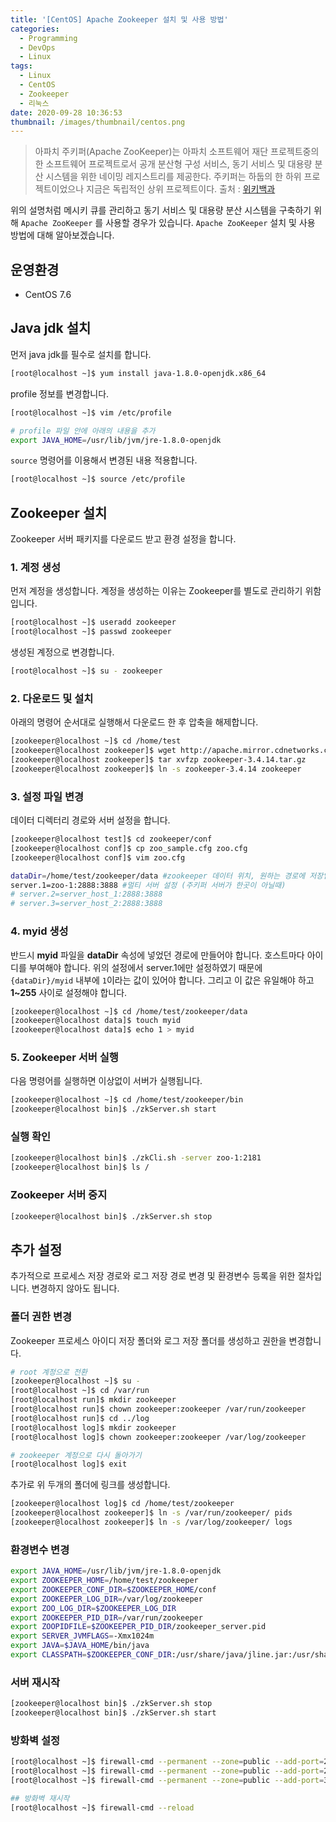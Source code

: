 ```yaml
---
title: '[CentOS] Apache Zookeeper 설치 및 사용 방법'
categories:
  - Programming
  - DevOps
  - Linux
tags:
  - Linux
  - CentOS
  - Zookeeper
  - 리눅스
date: 2020-09-28 10:36:53
thumbnail: /images/thumbnail/centos.png
---
```


> 아파치 주키퍼(Apache ZooKeeper)는 아파치 소프트웨어 재단 프로젝트중의 한 소프트웨어 프로젝트로서 공개 분산형 구성 서비스, 동기 서비스 및 대용량 분산 시스템을 위한 네이밍 레지스트리를 제공한다. 주키퍼는 하둡의 한 하위 프로젝트이었으나 지금은 독립적인 상위 프로젝트이다.
> 출처 : [위키백과](https://ko.wikipedia.org/wiki/%EC%95%84%ED%8C%8C%EC%B9%98_%EC%A3%BC%ED%82%A4%ED%8D%BC)

위의 설명처럼 메시키 큐를 관리하고 동기 서비스 및 대용량 분산 시스템을 구축하기 위해 `Apache ZooKeeper` 를 사용할 경우가 있습니다. `Apache ZooKeeper` 설치 및 사용 방법에 대해 알아보겠습니다.

## 운영환경

- CentOS 7.6

## Java jdk 설치

먼저 java jdk를 필수로 설치를 합니다.

```bash
[root@localhost ~]$ yum install java-1.8.0-openjdk.x86_64
```

profile 정보를 변경합니다.

```bash
[root@localhost ~]$ vim /etc/profile

# profile 파일 안에 아래의 내용을 추가
export JAVA_HOME=/usr/lib/jvm/jre-1.8.0-openjdk
```

`source` 명령어를 이용해서 변경된 내용 적용합니다.

```bash
[root@localhost ~]$ source /etc/profile
```

## Zookeeper 설치

Zookeeper 서버 패키지를 다운로드 받고 환경 설정을 합니다.

### 1. 계정 생성

먼저 계정을 생성합니다. 계정을 생성하는 이유는 Zookeeper를 별도로 관리하기 위함입니다.

```bash
[root@localhost ~]$ useradd zookeeper
[root@localhost ~]$ passwd zookeeper
```

생성된 계정으로 변경합니다.

```bash
[root@localhost ~]$ su - zookeeper
```

### 2. 다운로드 및 설치

아래의 명령어 순서대로 실행해서 다운로드 한 후 압축을 해제합니다.

```bash
[zookeeper@localhost ~]$ cd /home/test
[zookeeper@localhost zookeeper]$ wget http://apache.mirror.cdnetworks.com/zookeeper/zookeeper-3.4.14/zookeeper-3.4.14.tar.gz
[zookeeper@localhost zookeeper]$ tar xvfzp zookeeper-3.4.14.tar.gz
[zookeeper@localhost zookeeper]$ ln -s zookeeper-3.4.14 zookeeper
```

### 3. 설정 파일 변경

데이터 디렉터리 경로와 서버 설정을 합니다.

```bash
[zookeeper@localhost test]$ cd zookeeper/conf
[zookeeper@localhost conf]$ cp zoo_sample.cfg zoo.cfg
[zookeeper@localhost conf]$ vim zoo.cfg

dataDir=/home/test/zookeeper/data #zookeeper 데이터 위치, 원하는 경로에 저장입력
server.1=zoo-1:2888:3888 #멀티 서버 설정 (주키퍼 서버가 한곳이 아닐때)
# server.2=server_host_1:2888:3888
# server.3=server_host_2:2888:3888
```

### 4. myid 생성

반드시 **myid** 파일을 **dataDir** 속성에 넣었던 경로에 만들어야 합니다. 호스트마다 아이디를 부여해야 합니다. 위의 설정에서 server.1에만 설정하였기 때문에 `{dataDir}/myid` 내부에 `1`이라는 값이 있어야 합니다. 그리고 이 값은 유일해야 하고 **1~255** 사이로 설정해야 합니다.

```bash
[zookeeper@localhost ~]$ cd /home/test/zookeeper/data
[zookeeper@localhost data]$ touch myid
[zookeeper@localhost data]$ echo 1 > myid
```

### 5. Zookeeper 서버 실행

다음 명령어를 실행하면 이상없이 서버가 실행됩니다.

```bash
[zookeeper@localhost ~]$ cd /home/test/zookeeper/bin
[zookeeper@localhost bin]$ ./zkServer.sh start
```

### 실행 확인

```bash
[zookeeper@localhost bin]$ ./zkCli.sh -server zoo-1:2181
[zookeeper@localhost bin]$ ls /
```

### Zookeeper 서버 중지

```bash
[zookeeper@localhost bin]$ ./zkServer.sh stop
```

## 추가 설정

추가적으로 프로세스 저장 경로와 로그 저장 경로 변경 및 환경변수 등록을 위한 절차입니다. 변경하지 않아도 됩니다.

### 폴더 권한 변경

Zookeeper 프로세스 아이디 저장 폴더와 로그 저장 폴더를 생성하고 권한을 변경합니다.

```bash
# root 계정으로 전환
[zookeeper@localhost ~]$ su -
[root@localhost ~]$ cd /var/run
[root@localhost run]$ mkdir zookeeper
[root@localhost run]$ chown zookeeper:zookeeper /var/run/zookeeper
[root@localhost run]$ cd ../log
[root@localhost log]$ mkdir zookeeper
[root@localhost log]$ chown zookeeper:zookeeper /var/log/zookeeper

# zookeeper 계정으로 다시 돌아가기
[root@localhost log]$ exit
```

추가로 위 두개의 폴더에 링크를 생성합니다.

```bash
[zookeeper@localhost log]$ cd /home/test/zookeeper
[zookeeper@localhost zookeeper]$ ln -s /var/run/zookeeper/ pids
[zookeeper@localhost zookeeper]$ ln -s /var/log/zookeeper/ logs
```

### 환경변수 변경

```bash
export JAVA_HOME=/usr/lib/jvm/jre-1.8.0-openjdk
export ZOOKEEPER_HOME=/home/test/zookeeper
export ZOOKEEPER_CONF_DIR=$ZOOKEEPER_HOME/conf
export ZOOKEEPER_LOG_DIR=/var/log/zookeeper
export ZOO_LOG_DIR=$ZOOKEEPER_LOG_DIR
export ZOOKEEPER_PID_DIR=/var/run/zookeeper
export ZOOPIDFILE=$ZOOKEEPER_PID_DIR/zookeeper_server.pid
export SERVER_JVMFLAGS=-Xmx1024m
export JAVA=$JAVA_HOME/bin/java
export CLASSPATH=$ZOOKEEPER_CONF_DIR:/usr/share/java/jline.jar:/usr/share/java/log4j-1.2.jar:/usr/share/java/xercesImpl.jar:/usr/share/java/xmlParserAPIs.jar:/usr/share/java/netty.jar:/usr/share/java/slf4j-api.jar:/usr/share/java/slf4j-log4j12.jar:/usr/share/java/zookeeper.jar
```

### 서버 재시작

```bash
[zookeeper@localhost bin]$ ./zkServer.sh stop
[zookeeper@localhost bin]$ ./zkServer.sh start
```

### 방화벽 설정

```bash
[root@localhost ~]$ firewall-cmd --permanent --zone=public --add-port=2181/tcp
[root@localhost ~]$ firewall-cmd --permanent --zone=public --add-port=2888/tcp
[root@localhost ~]$ firewall-cmd --permanent --zone=public --add-port=3888/tcp

## 방화벽 재시작
[root@localhost ~]$ firewall-cmd --reload
```
